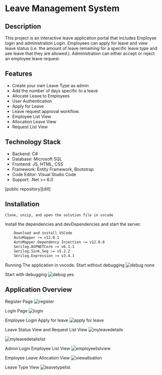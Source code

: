 # Leave Management System
## Description 

<!-- [![N|Solid](https://cldup.com/dTxpPi9lDf.thumb.png)](https://nodesource.com/products/nsolid) -->

<!-- [![Build Status]()]() -->

This project is an interactive leave application portal that includes Employee login and administration Login. Employees can apply for leave and view leave status (i.e. the amount of leave remaining for a specific leave type and see leave that they are allowed.). Administration can either accept or reject an employee leave request.

## Features

-	Create your own Leave Type as admin
-	Add the number of days specific to a leave
-	Allocate Leave to Employees
-	User Authentication
-	Apply for Leave
-	Leave request approval workflow.
-	Employee List View
-	Allocation Leave View
-   Request List View

## Technology Stack

-	Backend: C#
-	Database: Microsoft SQL
-	Frontend: JS, HTML, CSS 
-	Framework: Entity Framework, Bootstrap
-	Code Editor: Visual Studio Code
-	Support: .Net >= 6.0

 [public repository][dill]

## Installation

    Clone, unzip, and open the solution file in vscode

Install the dependencies and devDependencies and start the server.

```sh
    Download and install VSCode
    AutoMapper >= v12.0.1
    AutoMapper.Dependency Injection >= v12.0.0
    Serilog.ASPNETCore >= v6.1.1
    Serilog.Sink.Seq >= v5.2.2
    Serilog.Expression >= v3.4.1
```

Running The application in vscode.
Start without debugging
       ![debug none](https://user-images.githubusercontent.com/99231323/218284706-dbe98b3f-5686-489b-874f-94d75dd03659.png)

Start with debugging
       ![debug yes](https://user-images.githubusercontent.com/99231323/218284768-e4aa0a9f-0b06-451c-8634-25e6bd1532ae.png)

## Application Overview
Register Page
![register](https://user-images.githubusercontent.com/99231323/218284823-19bbdcc3-e315-4b1d-b370-9a0e14b3b08f.png)

Login Page
![login](https://user-images.githubusercontent.com/99231323/218284832-30da8133-ba25-4928-9563-fe613e7e6c9c.png)

Employee Login
Apply for leave
![apply for leave](https://user-images.githubusercontent.com/99231323/218284863-ae84f018-8e5a-4b33-aae5-ff3b6c10398a.png)

Leave Status View and Request List View
![myleavedetails](https://user-images.githubusercontent.com/99231323/218284896-193f93ab-42c2-406a-966d-681f0a700b4b.png)

![myleavedetailslist](https://user-images.githubusercontent.com/99231323/218284956-524ee39a-82a5-44b3-85db-8d89ff69540b.png)

Admin Login
Employee List View
![employeelistview](https://user-images.githubusercontent.com/99231323/218284913-f60468c1-a8da-4d46-a5a7-7fc5355eaef5.png)

Employee Leave Allocation View
![viewalloation](https://user-images.githubusercontent.com/99231323/218284931-aaaf96c9-cdd1-465c-9887-49ba4fb33e02.png)

Leave Type View
![leavetypelist](https://user-images.githubusercontent.com/99231323/218284944-331fc86e-f927-41bc-b666-4686d0ab6413.png)
